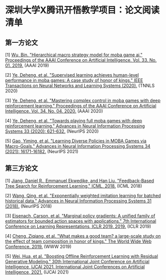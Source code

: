 # 深圳大学X腾讯开悟教学项目：论文阅读清单

## 第一方论文

[1] [Wu, Bin. "Hierarchical macro strategy model for moba game ai." Proceedings of the AAAI Conference on Artificial Intelligence. Vol. 33. No. 01. 2019.](https://arxiv.org/pdf/1812.07887.pdf) (AAAI 2019)

[2] [Ye, Deheng, et al. "Supervised learning achieves human-level performance in moba games: A case study of honor of kings." IEEE Transactions on Neural Networks and Learning Systems (2020).](https://arxiv.org/pdf/2011.12582.pdf) (TNNLS 2020)

[3] [Ye, Deheng, et al. "Mastering complex control in moba games with deep reinforcement learning." Proceedings of the AAAI Conference on Artificial Intelligence. Vol. 34. No. 04. 2020.](https://arxiv.org/pdf/1912.09729.pdf) (AAAI 2020)

[4] [Ye, Deheng, et al. "Towards playing full moba games with deep reinforcement learning." Advances in Neural Information Processing Systems 33 (2020): 621-632.](https://arxiv.org/pdf/2011.12692.pdf) (NeurIPS 2020)

[5] [Gao, Yiming, et al. "Learning Diverse Policies in MOBA Games via Macro-Goals." Advances in Neural Information Processing Systems 34 (2021): 16171-16182.](https://arxiv.org/pdf/2110.14221.pdf) (NeurIPS 2021)

## 第三方论文

[1] [Jiang, Daniel R., Emmanuel Ekwedike, and Han Liu. "Feedback-Based Tree Search for Reinforcement Learning." ICML. 2018.](https://arxiv.org/pdf/1805.05935.pdf) (ICML 2018)

[2] [Wang, Qing, et al. "Exponentially weighted imitation learning for batched historical data." Advances in Neural Information Processing Systems 31 (2018).](https://dl.acm.org/doi/pdf/10.5555/3327345.3327526) (NeurIPS 2018)

[3] [Eisenach, Carson, et al. "Marginal policy gradients: A unified family of estimators for bounded action spaces with applications." 7th International Conference on Learning Representations, ICLR 2019. 2019.](https://arxiv.org/pdf/1806.05134.pdf) (ICLR 2019)

[4] [Cheng, Ziqiang, et al. "What makes a good team? a large-scale study on the effect of team composition in honor of kings." The World Wide Web Conference. 2019.](https://arxiv.org/pdf/1902.06432.pdf) (WWW 2019)

[5] [Wei, Hua, et al. "Boosting Offline Reinforcement Learning with Residual Generative Modeling." 30th International Joint Conference on Artificial Intelligence, IJCAI 2021. International Joint Conferences on Artificial Intelligence, 2021.](https://arxiv.org/pdf/2106.10411.pdf) (IJCAI 2021)